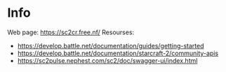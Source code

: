 # Info
Web page: https://sc2cr.free.nf/
Resourses:
- https://develop.battle.net/documentation/guides/getting-started
- https://develop.battle.net/documentation/starcraft-2/community-apis
- https://sc2pulse.nephest.com/sc2/doc/swagger-ui/index.html